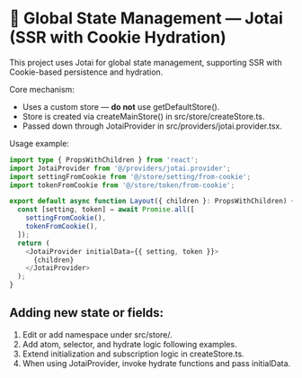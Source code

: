 # 🧠 Global State Management — Jotai (SSR with Cookie Hydration)

This project uses Jotai for global state management, supporting SSR with Cookie-based persistence and hydration.

Core mechanism:
- Uses a custom store — **do not** use getDefaultStore().
- Store is created via createMainStore() in src/store/createStore.ts.
- Passed down through JotaiProvider in src/providers/jotai.provider.tsx.

Usage example:

```typescript jsx
import type { PropsWithChildren } from 'react';
import JotaiProvider from '@/providers/jotai.provider';
import settingFromCookie from '@/store/setting/from-cookie';
import tokenFromCookie from '@/store/token/from-cookie';

export default async function Layout({ children }: PropsWithChildren) {
  const [setting, token] = await Promise.all([
    settingFromCookie(), 
    tokenFromCookie(),
  ]);
  return (
    <JotaiProvider initialData={{ setting, token }}>
      {children}
    </JotaiProvider>
  );
}
```

## Adding new state or fields:

1. Edit or add namespace under src/store/.
2. Add atom, selector, and hydrate logic following examples.
3. Extend initialization and subscription logic in createStore.ts.
4. When using JotaiProvider, invoke hydrate functions and pass initialData.
